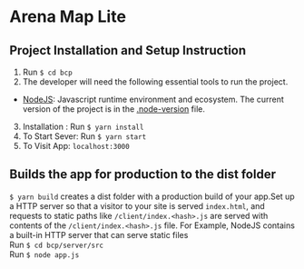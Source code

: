 # Arena Map Lite

## Project Installation and Setup Instruction

1. Run `$ cd bcp`
2. The developer will need the following essential tools to run the project.

* [NodeJS](NodeJS.md): Javascript runtime environment and ecosystem. The current version of the project is in
  the [.node-version](.node-version) file.

3. Installation :  Run `$ yarn install`
4. To Start Sever: Run `$ yarn start`
5. To Visit App: `localhost:3000`

## Builds the app for production to the dist folder

`$ yarn build` creates a dist folder with a production build of your app.Set up a HTTP
server so that a visitor to your site is served `index.html`, and requests to static
paths like `/client/index.<hash>.js` are served
with contents of the `/client/index.<hash>.js` file. For
Example, NodeJS contains a built-in HTTP server that can serve static files
<br/>
Run `$ cd bcp/server/src`<br/>
Run `$ node app.js`


